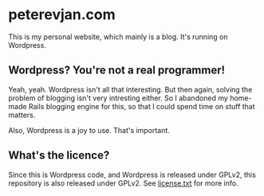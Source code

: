 peterevjan.com
==============
This is my personal website, which mainly is a blog. It's running on Wordpress.

Wordpress? You're not a real programmer!
----------------------------------------
Yeah, yeah. Wordpress isn't all that interesting. But then again, solving the problem of blogging isn't very
intresting either. So I abandoned my home-made Rails blogging engine for this, so that I could spend time on stuff that matters.

Also, Wordpress is a joy to use. That's important.

What's the licence?
-------------------
Since this is Wordpress code, and Wordpress is released under GPLv2, this repository is also released under GPLv2. See [license.txt](https://github.com/evjan/peterevjan.com/blob/master/license.txt) for more info.
